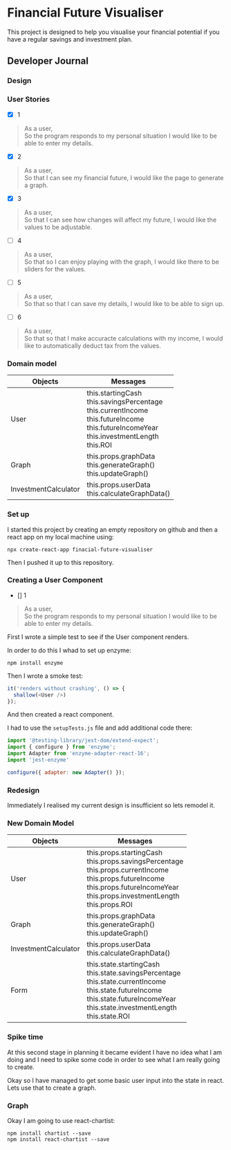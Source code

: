 # Financial Future Visualiser

This project is designed to help you visualise your financial potential if you have a regular savings and investment plan.

## Developer Journal

### Design

### User Stories

- [x] 1

> As a user,  
> So the program responds to my personal situation
> I would like to be able to enter my details.

- [x] 2

> As a user,  
> So that I can see my financial future,
> I would like the page to generate a graph.

- [x] 3

> As a user,  
> So that I can see how changes will affect my future,
> I would like the values to be adjustable.

- [ ] 4

> As a user,  
> So that so I can enjoy playing with the graph,
> I would like there to be sliders for the values.

- [ ] 5

> As a user,  
> So that so that I can save my details,
> I would like to be able to sign up.

- [ ] 6

> As a user,  
> So that so that I make accuracte calculations with my income,
> I would like to automatically deduct tax from the values.

### Domain model

| Objects | Messages |
|---------|----------|
| User | this.startingCash <br> this.savingsPercentage <br> this.currentIncome <br> this.futureIncome <br> this.futureIncomeYear <br> this.investmentLength <br> this.ROI |
| Graph | this.props.graphData<br> this.generateGraph()<br> this.updateGraph() |
| InvestmentCalculator | this.props.userData <br> this.calculateGraphData() |

### Set up

I started this project by creating an empty repository on github and then a react app on my local machine using:
```
npx create-react-app finacial-future-visualiser
```
Then I pushed it up to this repository.

### Creating a User Component

- [] 1

> As a user,  
> So the program responds to my personal situation
> I would like to be able to enter my details.

First I wrote a simple test to see if the User component renders.

In order to do this I whad to set up enzyme:
```
npm install enzyme
```
Then I wrote a smoke test:
```JavaScript
it('renders without crashing', () => {
  shallow(<User />)
});
```
And then created a react component.

I had to use the ```setupTests.js``` file and add additional code there:

```JavaScript
import '@testing-library/jest-dom/extend-expect';
import { configure } from 'enzyme';
import Adapter from 'enzyme-adapter-react-16';
import 'jest-enzyme'

configure({ adapter: new Adapter() });
```

### Redesign

Immediately I realised my current design is insufficient so lets remodel it.

### New Domain Model

| Objects | Messages |
|---------|----------|
| User | this.props.startingCash <br> this.props.savingsPercentage <br> this.props.currentIncome <br> this.props.futureIncome <br> this.props.futureIncomeYear <br> this.props.investmentLength <br> this.props.ROI |
| Graph | this.props.graphData<br> this.generateGraph()<br> this.updateGraph() |
| InvestmentCalculator | this.props.userData <br> this.calculateGraphData() |
| Form | this.state.startingCash <br> this.state.savingsPercentage <br> this.state.currentIncome <br> this.state.futureIncome <br> this.state.futureIncomeYear <br> this.state.investmentLength <br> this.state.ROI |

### Spike time

At this second stage in planning it became evident I have no idea what I am doing and I need to spike some code in order to see what I am really going to create.

Okay so I have managed to get some basic user input into the state in react. Lets use that to create a graph.

### Graph

Okay I am going to use react-chartist:
```
npm install chartist --save
npm install react-chartist --save
```
